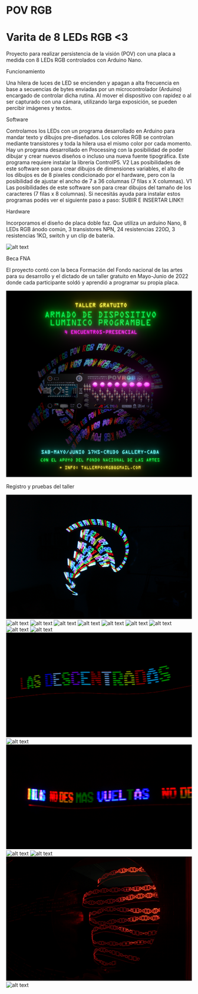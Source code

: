 <!--
**povrgb/povrgb** is a ✨ _special_ ✨ repository because its `README.md` (this file) appears on your GitHub profile.

Here are some ideas to get you started:

- 🔭 I’m currently working on ...
- 🌱 I’m currently learning ...
- 👯 I’m looking to collaborate on ...
- 🤔 I’m looking for help with ...
- 💬 Ask me about ...
- 📫 How to reach me: ...
- 😄 Pronouns: ...
- ⚡ Fun fact: ...
-->

# POV RGB 
# Varita de 8 LEDs RGB <3

Proyecto para realizar persistencia de la visión (POV) con una placa a medida con 8 LEDs RGB controlados con Arduino Nano.

Funcionamiento

Una hilera de luces de LED se encienden y apagan a alta frecuencia en base a secuencias de bytes enviadas por un microcontrolador (Arduino) encargado de controlar dicha rutina. Al mover el dispositivo con rapidez o al ser capturado con una cámara, utilizando larga exposición, se pueden percibir imágenes y textos.

Software

Controlamos los LEDs con un programa desarrollado en Arduino para mandar texto y dibujos pre-diseñados. Los colores RGB se controlan mediante transistores y toda la hilera usa el mismo color por cada momento.
Hay un programa desarrollado en Processing con la posibilidad de poder dibujar y crear nuevos diseños o incluso una nueva fuente tipográfica. Este programa requiere instalar la librería ControlP5.
V2 Las posibilidades de este software son para crear dibujos de dimensiones variables, el alto de los dibujos es de 8 pixeles condicionado por el hardware, pero con la posibilidad de ajustar el ancho de 7 a 36 columnas  (7 filas x X columnas). 
V1 Las posibilidades de este software son para crear dibujos del tamaño de los caracteres (7 filas x 8 columnas). 
Si necesitás ayuda para instalar estos programas podés ver el siguiente paso a paso: SUBIR E INSERTAR LINK!!


Hardware

Incorporamos el diseño de placa doble faz. Que utiliza un arduino Nano, 8 LEDs RGB ánodo común, 3 transistores NPN, 24 resistencias 220Ω, 3 resistencias 1KΩ, switch y un clip de batería.

![alt text](https://github.com/povrgb/Cosas/blob/main/img/placa_povrgb.JPG)

Beca FNA

El proyecto contó con la beca Formación del Fondo nacional de las artes para su desarrollo y el dictado de un taller gratuito en Mayo-Junio de 2022 donde cada participante soldó y aprendió a programar su propia placa.

![alt text](https://github.com/povrgb/Cosas/blob/main/img/flyerCuadrado.png)

Registro y pruebas del taller

![alt text](https://github.com/povrgb/Cosas/blob/main/img/pruebas0.JPG)
![alt text](https://github.com/povrgb/Cosas/blob/main/img/taller0.JPG)
![alt text](https://github.com/povrgb/Cosas/blob/main/img/taller1.JPG)
![alt text](https://github.com/povrgb/Cosas/blob/main/img/taller2.JPG)
![alt text](https://github.com/povrgb/Cosas/blob/main/img/taller3.JPG)
![alt text](https://github.com/povrgb/Cosas/blob/main/img/taller4.JPG)
![alt text](https://github.com/povrgb/Cosas/blob/main/img/DSC_0011_marcia.jpg)
![alt text](https://github.com/povrgb/Cosas/blob/main/img/DSC_0022_lucy.jpg)
![alt text](https://github.com/povrgb/Cosas/blob/main/img/DSC_0023_cele.jpg)
![alt text](https://github.com/povrgb/Cosas/blob/main/img/DSC_0030_carlos.jpg)
![alt text](https://github.com/povrgb/Cosas/blob/main/img/DSC_0031_ushi.jpg)
![alt text](https://github.com/povrgb/Cosas/blob/main/img/DSC_0051_seba.jpg)
![alt text](https://github.com/povrgb/Cosas/blob/main/img/IMG_2924_seba.jpg)
![alt text](https://github.com/povrgb/Cosas/blob/main/img/DSC_0072_leila.jpg)
![alt text](https://github.com/povrgb/Cosas/blob/main/img/DSC_0090_nicoFla.jpg)
![alt text](https://github.com/povrgb/Cosas/blob/main/img/IMG_7731_ima.JPG)
![alt text](https://github.com/povrgb/Cosas/blob/main/img/DSC_0073_todos.jpg)

